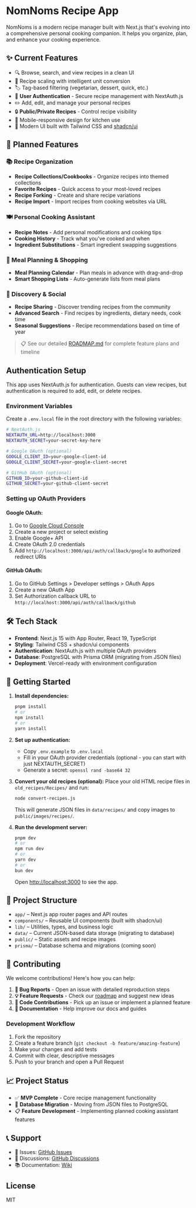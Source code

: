 # NomNoms Recipe App

NomNoms is a modern recipe manager built with Next.js that's evolving into a comprehensive personal cooking companion. It helps you organize, plan, and enhance your cooking experience.

## ✨ Current Features
- 🔍 Browse, search, and view recipes in a clean UI
- 📏 Recipe scaling with intelligent unit conversion
- 🏷️ Tag-based filtering (vegetarian, dessert, quick, etc.)
- 👤 **User Authentication** - Secure recipe management with NextAuth.js
- ✏️ Add, edit, and manage your personal recipes
- 🔒 **Public/Private Recipes** - Control recipe visibility
- 📱 Mobile-responsive design for kitchen use
- 🎨 Modern UI built with Tailwind CSS and [shadcn/ui](https://ui.shadcn.com/)

## 🚀 Planned Features

### 📚 Recipe Organization
- **Recipe Collections/Cookbooks** - Organize recipes into themed collections
- **Favorite Recipes** - Quick access to your most-loved recipes  
- **Recipe Forking** - Create and share recipe variations
- **Recipe Import** - Import recipes from cooking websites via URL

### 🍽️ Personal Cooking Assistant
- **Recipe Notes** - Add personal modifications and cooking tips
- **Cooking History** - Track what you've cooked and when
- **Ingredient Substitutions** - Smart ingredient swapping suggestions

### 📅 Meal Planning & Shopping
- **Meal Planning Calendar** - Plan meals in advance with drag-and-drop
- **Smart Shopping Lists** - Auto-generate lists from meal plans

### 🌟 Discovery & Social
- **Recipe Sharing** - Discover trending recipes from the community
- **Advanced Search** - Find recipes by ingredients, dietary needs, cook time
- **Seasonal Suggestions** - Recipe recommendations based on time of year

> 📋 See our detailed [ROADMAP.md](./docs/ROADMAP.md) for complete feature plans and timeline

## Authentication Setup

This app uses NextAuth.js for authentication. Guests can view recipes, but authentication is required to add, edit, or delete recipes.

### Environment Variables

Create a `.env.local` file in the root directory with the following variables:

```bash
# NextAuth.js
NEXTAUTH_URL=http://localhost:3000
NEXTAUTH_SECRET=your-secret-key-here

# Google OAuth (optional)
GOOGLE_CLIENT_ID=your-google-client-id
GOOGLE_CLIENT_SECRET=your-google-client-secret

# GitHub OAuth (optional)
GITHUB_ID=your-github-client-id
GITHUB_SECRET=your-github-client-secret
```

### Setting up OAuth Providers

#### Google OAuth:
1. Go to [Google Cloud Console](https://console.cloud.google.com/)
2. Create a new project or select existing
3. Enable Google+ API
4. Create OAuth 2.0 credentials
5. Add `http://localhost:3000/api/auth/callback/google` to authorized redirect URIs

#### GitHub OAuth:
1. Go to GitHub Settings > Developer settings > OAuth Apps
2. Create a new OAuth App
3. Set Authorization callback URL to `http://localhost:3000/api/auth/callback/github`

## 🛠️ Tech Stack
- **Frontend**: Next.js 15 with App Router, React 19, TypeScript
- **Styling**: Tailwind CSS + shadcn/ui components
- **Authentication**: NextAuth.js with multiple OAuth providers
- **Database**: PostgreSQL with Prisma ORM (migrating from JSON files)
- **Deployment**: Vercel-ready with environment configuration

## 🚀 Getting Started

1. **Install dependencies:**
   ```bash
   pnpm install
   # or
   npm install
   # or
   yarn install
   ```

2. **Set up authentication:**
   - Copy `.env.example` to `.env.local`
   - Fill in your OAuth provider credentials (optional - you can start with just NEXTAUTH_SECRET)
   - Generate a secret: `openssl rand -base64 32`

3. **Convert your old recipes (optional):**
   Place your old HTML recipe files in `old_recipes/Recipes/` and run:
   ```bash
   node convert-recipes.js
   ```
   This will generate JSON files in `data/recipes/` and copy images to `public/images/recipes/`.

4. **Run the development server:**
   ```bash
   pnpm dev
   # or
   npm run dev
   # or
   yarn dev
   # or
   bun dev
   ```

   Open [http://localhost:3000](http://localhost:3000) to see the app.

## 📁 Project Structure
- `app/` – Next.js app router pages and API routes
- `components/` – Reusable UI components (built with shadcn/ui)
- `lib/` – Utilities, types, and business logic
- `data/` – Current JSON-based data storage (migrating to database)
- `public/` – Static assets and recipe images
- `prisma/` – Database schema and migrations (coming soon)

## 🤝 Contributing
We welcome contributions! Here's how you can help:

1. **🐛 Bug Reports** - Open an issue with detailed reproduction steps
2. **💡 Feature Requests** - Check our [roadmap](./docs/ROADMAP.md) and suggest new ideas
3. **🔧 Code Contributions** - Pick up an issue or implement a planned feature
4. **📖 Documentation** - Help improve our docs and guides

### Development Workflow
1. Fork the repository
2. Create a feature branch (`git checkout -b feature/amazing-feature`)
3. Make your changes and add tests
4. Commit with clear, descriptive messages
5. Push to your branch and open a Pull Request

## 📈 Project Status
- ✅ **MVP Complete** - Core recipe management functionality
- 🚧 **Database Migration** - Moving from JSON files to PostgreSQL  
- 📋 **Feature Development** - Implementing planned cooking assistant features

## 📞 Support
- 📧 Issues: [GitHub Issues](https://github.com/yourusername/nomnoms/issues)
- 💬 Discussions: [GitHub Discussions](https://github.com/yourusername/nomnoms/discussions)
- 📚 Documentation: [Wiki](https://github.com/yourusername/nomnoms/wiki)

## License
MIT

